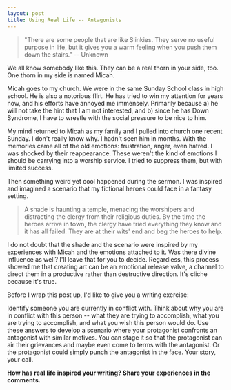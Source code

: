 ```yaml
---
layout: post
title: Using Real Life -- Antagonists
---
```


> "There are some people that are like Slinkies. They serve no useful purpose in life, but it gives you a warm feeling when you push them down the stairs." -- Unknown

We all know somebody like this. They can be a real thorn in your side, too. One thorn in my side is named Micah.

Micah goes to my church. We were in the same Sunday School class in high school. He is also a notorious flirt. He has tried to win my attention for years now, and his efforts have annoyed me immensely. Primarily because a) he will not take the hint that I am not interested, and b) since he has Down Syndrome, I have to wrestle with the social pressure to be nice to him.

My mind returned to Micah as my family and I pulled into church one recent Sunday. I don't really know why. I hadn't seen him in months. With the memories came all of the old emotions: frustration, anger, even hatred. I was shocked by their reappearance. These weren't the kind of emotions I should be carrying into a worship service. I tried to suppress them, but with limited success.

Then something weird yet cool happened during the sermon. I was inspired and imagined a scenario that my fictional heroes could face in a fantasy setting.

>A shade is haunting a temple, menacing the worshipers and distracting the clergy from their religious duties. By the time the heroes arrive in town, the clergy have tried everything they know and it has all failed. They are at their wits' end and beg the heroes to help.

I do not doubt that the shade and the scenario were inspired by my experiences with Micah and the emotions attached to it. Was there divine influence as well? I'll leave that for you to decide. Regardless, this process showed me that creating art can be an emotional release valve, a channel to direct them in a productive rather than destructive direction. It's cliche because it's true.

Before I wrap this post up, I'd like to give you a writing exercise:

Identify someone you are currently in conflict with. Think about why you are in conflict with this person -- what they are trying to accomplish, what you are trying to accomplish, and what you wish this person would do. Use these answers to develop a scenario where your protagonist confronts an antagonist with similar motives. You can stage it so that the protagonist can air their grievances and maybe even come to terms with the antagonist. Or the protagonist could simply punch the antagonist in the face. Your story, your call.

**How has real life inspired your writing? Share your experiences in the comments.**